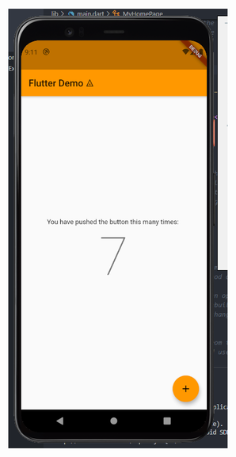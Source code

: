 ![Task-0](https://github.com/skully-coder/IECSE-App-Winter-Project-20/blob/Aditya-Chandra/Task%200/Screenshot%202021-01-15%20211202.png)  
